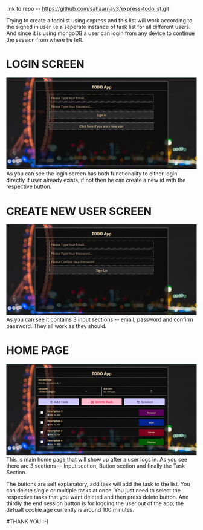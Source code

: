 link to repo -- https://github.com/sahaarnav3/express-todolist.git

Trying to create a todolist using express and this list will work according to the signed in user i.e a seperate instance of task list for all different users. And since it is using mongoDB a user can login from any device to continue the session from where he left.

# LOGIN SCREEN 

![alt text](image.png)
As you can see the login screen has both functionality to either login directly if user already exists, if not then he can create a new id with the respective button.

# CREATE NEW USER SCREEN

![alt text](image-1.png)
As you can see it contains 3 input sections -- email, password and confirm password. They all work as they should.

# HOME PAGE

![alt text](image-2.png)
This is main home page that will show up after a user logs in. As you see there are 3 sections -- Input section, Button section and finally the Task Section.


The buttons are self explanatory, add task will add the task to the list. You can delete single or multiple tasks at once. You just need to select the respective tasks that you want deleted and then press delete button. And thirdly the end session button is for logging the user out of the app; the defualt cookie age currently is around 100 minutes.

#THANK YOU :-)
